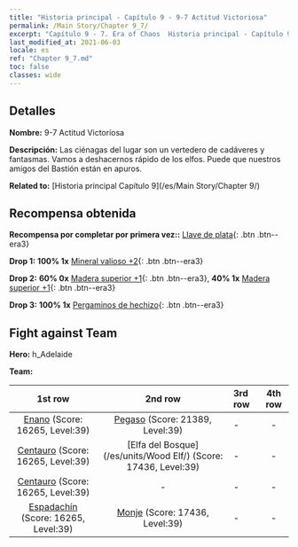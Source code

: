 ```yaml
---
title: "Historia principal - Capítulo 9 - 9-7 Actitud Victoriosa"
permalink: /Main Story/Chapter 9_7/
excerpt: "Capítulo 9 - 7. Era of Chaos  Historia principal - Capítulo 9_7. 9-7 Actitud Victoriosa"
last_modified_at: 2021-06-03
locale: es
ref: "Chapter 9_7.md"
toc: false
classes: wide
---
```


## Detalles

 **Nombre:** 9-7 Actitud Victoriosa

 **Descripción:** Las ciénagas del lugar son un vertedero de cadáveres y fantasmas. Vamos a deshacernos rápido de los elfos. Puede que nuestros amigos del Bastión están en apuros.

 **Related to:** [Historia principal Capítulo 9](/es/Main Story/Chapter 9/)

## Recompensa obtenida

 **Recompensa por completar por primera vez::** [Llave de plata](/ItemsES/con_693/){: .btn .btn--era3}

 **Drop 1:** **100% 1x** [Mineral valioso +2](/ItemsES/mat_26/){: .btn .btn--era3}

 **Drop 2:** **60% 0x** [Madera superior +1](/ItemsES/mat_20/){: .btn .btn--era3}, **40% 1x** [Madera superior +1](/ItemsES/mat_20/){: .btn .btn--era3}

 **Drop 3:** **100% 1x** [Pergaminos de hechizo](/ItemsES/con_694/){: .btn .btn--era3}


## Fight against Team
 **Hero:** h_Adelaide

 **Team:**


  | 1st row | 2nd row | 3rd row | 4th row |
  |:----:|:----:|:----|:----:|
  | [Enano](/es/units/Dwarf/) (Score: 16265, Level:39)  | [Pegaso](/es/units/Pegasus/) (Score: 21389, Level:39)  | - | - |
  | [Centauro](/es/units/Centaur/) (Score: 16265, Level:39)  | [Elfa del Bosque](/es/units/Wood Elf/) (Score: 17436, Level:39)  | - | - |
  | [Centauro](/es/units/Centaur/) (Score: 16265, Level:39)  | - | - | - |
  | [Espadachín](/es/units/Swordsman/) (Score: 16265, Level:39)  | [Monje](/es/units/Monk/) (Score: 17436, Level:39)  | - | - |


